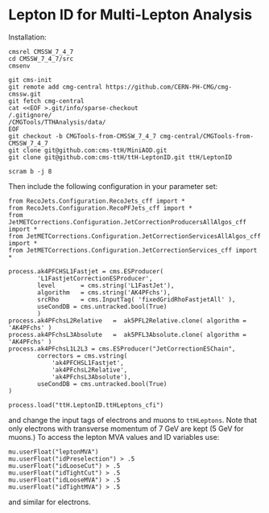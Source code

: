 # Lepton ID for Multi-Lepton Analysis

Installation:

    cmsrel CMSSW_7_4_7
    cd CMSSW_7_4_7/src
    cmsenv

    git cms-init
    git remote add cmg-central https://github.com/CERN-PH-CMG/cmg-cmssw.git
    git fetch cmg-central
    cat <<EOF >.git/info/sparse-checkout
    /.gitignore/
    /CMGTools/TTHAnalysis/data/
    EOF
    git checkout -b CMGTools-from-CMSSW_7_4_7 cmg-central/CMGTools-from-CMSSW_7_4_7
    git clone git@github.com:cms-ttH/MiniAOD.git
    git clone git@github.com:cms-ttH/ttH-LeptonID.git ttH/LeptonID

    scram b -j 8

Then include the following configuration in your parameter set:

    from RecoJets.Configuration.RecoJets_cff import *
    from RecoJets.Configuration.RecoPFJets_cff import *
    from JetMETCorrections.Configuration.JetCorrectionProducersAllAlgos_cff import *
    from JetMETCorrections.Configuration.JetCorrectionServicesAllAlgos_cff import *
    from JetMETCorrections.Configuration.JetCorrectionServices_cff import *

    process.ak4PFCHSL1Fastjet = cms.ESProducer(
            'L1FastjetCorrectionESProducer',
            level       = cms.string('L1FastJet'),
            algorithm   = cms.string('AK4PFchs'),
            srcRho      = cms.InputTag( 'fixedGridRhoFastjetAll' ),
            useCondDB = cms.untracked.bool(True)
            )
    process.ak4PFchsL2Relative   =  ak5PFL2Relative.clone( algorithm = 'AK4PFchs' )
    process.ak4PFchsL3Absolute   =  ak5PFL3Absolute.clone( algorithm = 'AK4PFchs' )
    process.ak4PFchsL1L2L3 = cms.ESProducer("JetCorrectionESChain",
            correctors = cms.vstring(
                'ak4PFCHSL1Fastjet',
                'ak4PFchsL2Relative',
                'ak4PFchsL3Absolute'),
            useCondDB = cms.untracked.bool(True)
    )

    process.load("ttH.LeptonID.ttHLeptons_cfi")

and change the input tags of electrons and muons to `ttHLeptons`.  Note
that only electrons with transverse momentum of 7 GeV are kept (5 GeV for
muons.)  To access the lepton MVA values and ID variables use:

    mu.userFloat("leptonMVA")
    mu.userFloat("idPreselection") > .5
    mu.userFloat("idLooseCut") > .5
    mu.userFloat("idTightCut") > .5
    mu.userFloat("idLooseMVA") > .5
    mu.userFloat("idTightMVA") > .5

and similar for electrons.
